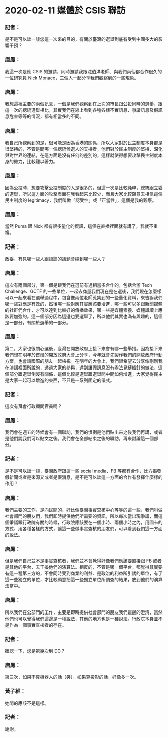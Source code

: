 # 2020-02-11 媒體於 CSIS 聯訪

### 記者：
是不是可以談一談您這一次來的目的，有關於臺灣的選舉到底有受到中國多大的影響干預？

### 唐鳳：
我這一次是應 CSIS 的邀請，同時邀請我跟沈伯洋老師、與我們兩個都合作很久的一位研究員 Nick Monaco，三個人一起分享我們觀察到的一些現象。

### 唐鳳：
我想這裡主要的兩個訊息，一個是我們觀察到在上次的市長跟公投同時的選舉，跟這一次的總統選舉相比，其實我們在線上看到各種各樣不實訊息、爭議訊息及假訊息危害等等的情況，都有相當多的不同。

### 唐鳳：
我自己所觀察到的是，很可能是因為香港的關係，所以大家對於民主制度本身都是很堅持的，不管是問哪一個總統候選人的支持者，他們對於民主制度的堅持、深化與對世界的連結，在這方面是沒有任何的差別的，這樣就使得想要攻擊民主制度本身的勢力，比較難以著力。

### 唐鳳：
因為公投時，想要攻擊公投制度的人是很多的，但這一次是比較純粹，總統跟立委的選舉，所以這方面的攻擊表面在我看起來比較少，而且大家比較願意去相信這個民主制度的 legitimacy，我們叫做「認受性」或「正當性」，這個是我的觀察。

### 唐鳳：
當然 Puma 跟 Nick 都有很多量化的資訊，這個在直播裡面就有講了，我就不重複。

### 記者：
政委，有見哪一些人跟談論的議題會碰到哪一些人？

### 唐鳳：
這次有兩個部分，第一個是跟我們在選前有過相當多合作的，包括合辦 Tech Challenge、GCTF 的一些單位，一起去商量我們現在是在選後，我們現在怎麼樣可以一起來看在選舉過程中，包含像兩位老師蒐集到的一些量化資料，來告訴我們哪一些對應是有效的，然後哪一些對應其實應該要增進，哪一些可以多跟新聞媒體的社群們合作，才可以達到比較好的傳播效果，哪一些是媒體素養、媒體識讀上應該要加強的。這一個部分因為這邊也要選舉了，所以他們其實也滿有興趣的，這個是一部分，有關於選舉的一部分。

### 唐鳳：
第二，大家也很關心選後，臺灣在開放政府上接下來會有哪一些舉措。因為接下來我們想在明年於首爾的開放政府大會上分享，今年就會先製作我們的開放政府行動方案，也會請國際的朋友一起檢視。在明年的大會上，我們很希望去分享像剛剛我在演講裡面所說的，透過大家的參與，達到讓假訊息沒有辦法見縫插針的做法，這個部分跟選舉倒沒有關係，這個比較是選舉跟選舉間中間如何增進，大家覺得民主是大家一起可以增進的東西，不只是一系列固定的儀式。

### 記者：
這次有拜會行政顧問官員嗎？

### 唐鳳：
我們會在週五的時候會有一個聯訪，我們的慣例是他們貼出來之後我們再講，或者是他們說我們可以貼文之後。我們會在全部結束之後的聯訪，再來討論這一個部分。

### 記者：
是不是可以談一談，臺灣政府跟這一些 social media、FB 等都有合作，比方揭發假新聞或者是來源又或者是假消息，是不是可以談這一方面的合作有發揮什麼樣的作用？

### 唐鳳：
我們主要的工作，是向民間的、好比像臺灣事實查核中心等等的這一些，我們叫做社會部門的朋友們，我們即時提供他們所需要的資訊，所以每次當出現爭議，而這個爭議跟行政院有關的時候，行政院應該要在一個小時、兩個小時之內，用圖卡的方式、用各種各樣的方式，讓這一些做事實查核的朋友們，可以看到我們這一方面的說法。

### 唐鳳：
但是我們自己並不是事實查核者，我們並不會覺得好像我們應該要直接跟 FB 或者是其他的平台，去干擾他們的演算法。相反的，不管是哪一個平台，都覺得其實要有這一種第三方的，不會同時受到商業的利益、是政治的利益所引誘的單位，有了這一些獨立的單位，才比較願意把這一些獨立單位所調查的結果，放到他們的演算法當中。

### 唐鳳：
所以我們在公部門的工作，主要是即時提供社會部門的朋友我們這邊的澄清，當然他們也可以覺得我們這邊是一種說法，其他的地方也是一種說法。行政院本身並不是作為一個事實查核者的存在。

### 記者：
確認一下，您是第幾次到 DC？

### 唐鳳：
第三次，如果不算機器人的話（笑），如果算投影的話，好像多一次。

### 黃子維：
她問的應該不是這樣。

### 記者：
謝謝。


